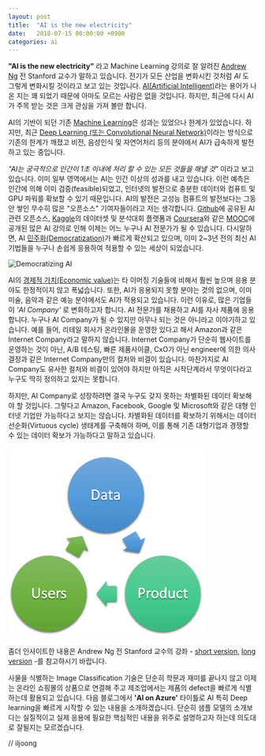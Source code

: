 ```yaml
---
layout: post
title:  "AI is the new electricity"
date:   2018-07-15 00:00:00 +0900
categories: ai
---
```


__"AI is the new electricity"__ 라고 Machine Learning 강의로 잘 알려진 [Andrew Ng](https://en.wikipedia.org/wiki/Andrew_Ng) 전 Stanford 교수가 말하고 있습니다. 전기가 모든 산업을 변화시킨 것처럼 _AI_ 도 그렇게 변화시킬 것이라고 보고 있는 것입니다. [AI(Artificial Intelligent)](https://en.wikipedia.org/wiki/Artificial_intelligence)라는 용어가 나온 지는 꽤 되었기 때문에 아마도 모르는 사람은 없을 것입니다. 하지만, 최근에 다시 AI가 주목 받는 것은 크게 관심을 가져 볼만 합니다. 

AI의 기반이 되던 기존 [Machine Learning](https://en.wikipedia.org/wiki/Machine_learning)은 성과는 있었으나 한계가 있었습니다. 하지만, 최근 [Deep Learning (또는 Convolutional Neural Network)](https://en.wikipedia.org/wiki/Deep_learning)이라는 방식으로 기존의 한계가 깨졌고 비전, 음성인식 및 자연어처리 등의 분야에서 AI가 급속하게 발전하고 있는 중입니다.

 _"AI는 궁극적으로 인간이 1초 이내에 처리 할 수 있는 모든 것들을 해낼 것"_ 이라고 보고 있습니다. 이미 일부 영역에서는 AI는 인간 이상의 성과를 내고 있습니다. 이런 예측은 인간에 의해 이미 검증(feasible)되었고, 인터넷의 발전으로 충분한 데이터와 컴퓨트 및 GPU 파워를 확보할 수 있기 때문입니다. AI의 발전은 고성능 컴퓨트의 발전보다는 그동안 쌓인 무수히 많은 "오픈소스" 기여자들이라고 저는 생각합니다. [Github](https://github.com/)에 공유된 AI 관련 오픈소스, [Kaggle](https://www.kaggle.com/)의 데이터셋 및 분석대회 플랫폼과 [Coursera](https://www.coursera.org/)와 같은 [MOOC](https://en.wikipedia.org/wiki/Massive_open_online_course)에 공개된 많은 AI 강의로 인해 이제는 어느 누구나 AI 전문가가 될 수 있습니다. 다시말하면, AI [민주화(Democratization)](https://en.wikipedia.org/wiki/Democratization_of_technology)가 빠르게 확산되고 있으며, 이미 2~3년 전의 최신 AI 기법들을 누구나 손쉽게 응용하여 적용할 수 있는 세상이 되었습니다.

 ![Democratizing AI](https://news.microsoft.com/uploads/2016/09/democratizingAI_close.png)

AI의 [경제적 가치(Economic value)](https://en.wikipedia.org/wiki/Value_(economics))는 타 이머징 기술들에 비해서 훨씬 높으며 응용 분야도 한정적이지 않고 폭넓습니다. 또한, AI가 응용되지 못할 분야는 것의 없으며, 이미 미술, 음악과 같은 예능 분야에서도 AI가 적용되고 있습니다. 이런 이유로, 많은 기업들이 _'AI Company'_ 로 변화하고자 합니다. AI 전문가를 채용하고 AI를 자사 제품에 응용합니다. 누구나 AI Company가 될 수 있지만 아무나 되는 것은 아니라고 이야기하고 있습니다. 예를 들어, 리테일 회사가 온라인몰을 운영한 있다고 해서 Amazon과 같은 Internet Company라고 말하지 않습니다. Internet Company가 단순히 웹사이트를 운영하는 것이 아닌, A/B 테스팅, 빠른 제품사이클, CxO가 아닌 engineer에 의한 의사결정과 같은 Internet Company만의 컬처와 비결이 있습니다. 마찬가지로 AI Company도 유사한 컬처와 비결이 있어야 하지만 아직은 시작단계라서 무엇이다라고 누구도 딱히 정의하고 있지는 못합니다.

하지만, AI Company로 성장하려면 결국 누구도 갖지 못하는 차별화된 데이터 확보해야 할 것입니다. 그렇다고 Amazon, Facebook, Google 및 Microsoft와 같은 대형 인터넷 기업만 가능하다고 보지는 않습니다. 차별화된 데이터를 확보하기 위해서는 데이터 선순화(Virtuous cycle) 생태계를 구축해야 하며, 이를 통해 기존 대형기업과 경쟁할 수 있는 데이터 확보가 가능하다고 말하고 있습니다.

![virtuouscycle](/images/aoa-virtuouscycle.png)

좀더 인사이트한 내용은 Andrew Ng 전 Stanford 교수의 강좌 - [short version](https://www.youtube.com/watch?v=NKpuX_yzdYs), [long version](https://www.youtube.com/watch?v=21EiKfQYZXc) -를 참고하시기 바랍니다.

사물을 식별하는 Image Classification 기술은 단순히 학문과 재미를 끝나지 않고 이제는 온라인 쇼핑몰의 상품으로 연결해 주고 제조업에서는 제품의 defect을 빠르게 식별하는데 활용되고 있습니다. 다음 블로그에서 __'AI on Azure'__ 타이틀로 AI 특히 Deep learning을 빠르게 시작할 수 있는 내용을 소개하겠습니다. 단순히 샘플 모델의 소개보다는 실질적이고 실제 응용에 필요한 핵심적인 내용을 위주로 설명하고자 하는데 의도대로 잘될지는 모르겠습니다.

// iljoong